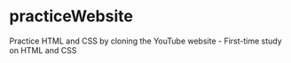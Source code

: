 # practiceWebsite
 Practice HTML and CSS by cloning the YouTube website - First-time study on HTML and CSS 
